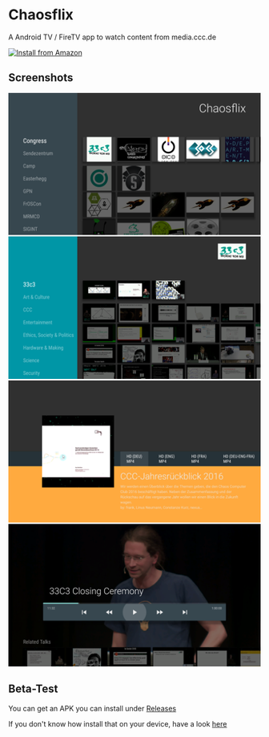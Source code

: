 # Chaosflix

A Android TV / FireTV app to watch content from media.ccc.de

[![Install from Amazon](https://images-na.ssl-images-amazon.com/images/G/01/mobile-apps/devportal2/res/images/amazon-underground-app-us-black.png)](http://www.amazon.com/gp/product/B06Y3GYYGB/ref=mas_pm_chaosflix)


## Screenshots
![screenshot](screenshots/device-2017-04-06-191750.png)
![screenshot](screenshots/device-2017-04-06-191834.png)
![screenshot](screenshots/device-2017-04-06-191926.png)
![screenshot](screenshots/device-2017-04-06-192059.png)

## Beta-Test
You can get an APK you can install under [Releases](https://github.com/NiciDieNase/chaosflix/releases)

If you don't know how install that on your device, have a look [here](http://www.aftvnews.com/sideload/)
